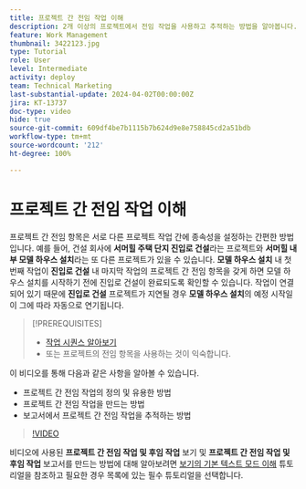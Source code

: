 ```yaml
---
title: 프로젝트 간 전임 작업 이해
description: 2개 이상의 프로젝트에서 전임 작업을 사용하고 추적하는 방법을 알아봅니다.
feature: Work Management
thumbnail: 3422123.jpg
type: Tutorial
role: User
level: Intermediate
activity: deploy
team: Technical Marketing
last-substantial-update: 2024-04-02T00:00:00Z
jira: KT-13737
doc-type: video
hide: true
source-git-commit: 609df4be7b1115b7b624d9e8e758845cd2a51bdb
workflow-type: tm+mt
source-wordcount: '212'
ht-degree: 100%

---
```


# 프로젝트 간 전임 작업 이해

프로젝트 간 전임 항목은 서로 다른 프로젝트 작업 간에 종속성을 설정하는 간편한 방법입니다. 예를 들어, 건설 회사에 **서머힐 주택 단지 진입로 건설**&#x200B;라는 프로젝트와 **서머힐 내부 모델 하우스 설치**&#x200B;라는 또 다른 프로젝트가 있을 수 있습니다. **모델 하우스 설치** 내 첫 번째 작업이 **진입로 건설** 내 마지막 작업의 프로젝트 간 전임 항목을 갖게 하면 모델 하우스 설치를 시작하기 전에 진입로 건설이 완료되도록 확인할 수 있습니다. 작업이 연결되어 있기 때문에 **진입로 건설** 프로젝트가 지연될 경우 **모델 하우스 설치**&#x200B;의 예정 시작일이 그에 따라 자동으로 연기됩니다.

>[!PREREQUISITES]
>
>* [작업 시퀀스 알아보기](https://experienceleague.adobe.com/docs/workfront-learn/tutorials-workfront/manage-work/tasks/learn-to-sequence-tasks.html?lang=ko-KR)
>* 또는 프로젝트의 전임 항목을 사용하는 것이 익숙합니다.


이 비디오를 통해 다음과 같은 사항을 알아볼 수 있습니다.

* 프로젝트 간 전임 작업의 정의 및 유용한 방법
* 프로젝트 간 전임 작업을 만드는 방법
* 보고서에서 프로젝트 간 전임 작업을 추적하는 방법

>[!VIDEO](https://video.tv.adobe.com/v/3422123/?quality=12&learn=on)

비디오에 사용된 **프로젝트 간 전임 작업 및 후임 작업** 보기 및 **프로젝트 간 전임 작업 및 후임 작업** 보고서를 만드는 방법에 대해 알아보려면 [보기의 기본 텍스트 모드 이해](https://experienceleague.adobe.com/docs/workfront-learn/tutorials-workfront/reporting/intermediate-reporting/basic-text-mode-for-views.html?lang=ko-KR) 튜토리얼을 참조하고 필요한 경우 목록에 있는 필수 튜토리얼을 선택합니다.
